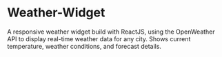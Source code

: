 # Weather-Widget
A responsive weather widget build with ReactJS, using the OpenWeather API to display real-time weather data for any city. Shows current temperature, weather conditions, and forecast details.
